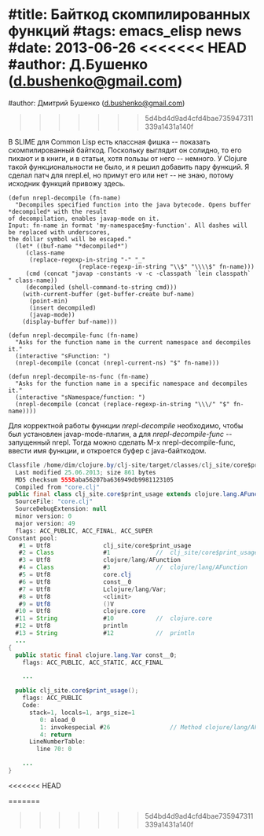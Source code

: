 #title: Байткод скомпилированных функций
#tags: emacs_elisp news
#date: 2013-06-26
<<<<<<< HEAD
#author: Д.Бушенко (d.bushenko@gmail.com)
=======
#author: Дмитрий Бушенко (d.bushenko@gmail.com)
>>>>>>> 5d4bd4d9ad4cfd4bae735947311339a1431a140f

В SLIME для Common Lisp есть классная фишка -- показать скомпилированный байткод. Поскольку выглядит он солидно, то его пихают и в книги, и в статьи, хотя пользы от него -- немного. У Clojure такой функциональности не было, и я решил добавить пару функций. Я сделал патч для nrepl.el, но примут его или нет -- не знаю, потому исходник функций привожу здесь.

```common-lisp
(defun nrepl-decompile (fn-name)
  "Decompiles specified function into the java bytecode. Opens buffer *decompiled* with the result
of decompilation, enables javap-mode on it.
Input: fn-name in format 'my-namespace$my-function'. All dashes will be replaced with underscores,
the dollar symbol will be escaped."
  (let* ((buf-name "*decompiled*")
	 (class-name
	  (replace-regexp-in-string "-" "_" 
				    (replace-regexp-in-string "\\$" "\\\\$" fn-name)))
	 (cmd (concat "javap -constants -v -c -classpath `lein classpath` " class-name))
	 (decompiled (shell-command-to-string cmd)))
    (with-current-buffer (get-buffer-create buf-name)
      (point-min)
      (insert decompiled)
      (javap-mode))
    (display-buffer buf-name)))

(defun nrepl-decompile-func (fn-name)
  "Asks for the function name in the current namespace and decompiles it."
  (interactive "sFunction: ")
  (nrepl-decompile (concat (nrepl-current-ns) "$" fn-name)))

(defun nrepl-decompile-ns-func (fn-name)
  "Asks for the function name in a specific namespace and decompiles it."
  (interactive "sNamespace/function: ")
  (nrepl-decompile (concat (replace-regexp-in-string "\\\/" "$" fn-name))))

```

Для корректной работы функции _nrepl-decompile_ необходимо, чтобы был установлен javap-mode-плагин, а для _nrepl-decompile-func_ -- запущенный nrepl. Тогда можно сделать M-x nrepl-decompile-func, ввести имя функции, и откроется буфер с java-байткодом.

```java
Classfile /home/dim/clojure.by/clj-site/target/classes/clj_site/core$print_usage.class
  Last modified 25.06.2013; size 861 bytes
  MD5 checksum 5558aba56207ba636949db9981123105
  Compiled from "core.clj"
public final class clj_site.core$print_usage extends clojure.lang.AFunction
  SourceFile: "core.clj"
  SourceDebugExtension: null
  minor version: 0
  major version: 49
  flags: ACC_PUBLIC, ACC_FINAL, ACC_SUPER
Constant pool:
   #1 = Utf8               clj_site/core$print_usage
   #2 = Class              #1             //  clj_site/core$print_usage
   #3 = Utf8               clojure/lang/AFunction
   #4 = Class              #3             //  clojure/lang/AFunction
   #5 = Utf8               core.clj
   #6 = Utf8               const__0
   #7 = Utf8               Lclojure/lang/Var;
   #8 = Utf8               <clinit>
   #9 = Utf8               ()V
  #10 = Utf8               clojure.core
  #11 = String             #10            //  clojure.core
  #12 = Utf8               println
  #13 = String             #12            //  println
  ...
{
  public static final clojure.lang.Var const__0;
    flags: ACC_PUBLIC, ACC_STATIC, ACC_FINAL

    ...

  public clj_site.core$print_usage();
    flags: ACC_PUBLIC
    Code:
      stack=1, locals=1, args_size=1
         0: aload_0       
         1: invokespecial #26                 // Method clojure/lang/AFunction."<init>":()V
         4: return        
      LineNumberTable:
        line 70: 0

	...
}

```
<<<<<<< HEAD

=======
>>>>>>> 5d4bd4d9ad4cfd4bae735947311339a1431a140f
